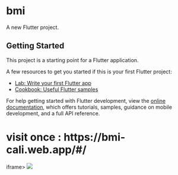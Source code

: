 # bmi

A new Flutter project.

## Getting Started

This project is a starting point for a Flutter application.

A few resources to get you started if this is your first Flutter project:

- [Lab: Write your first Flutter app](https://docs.flutter.dev/get-started/codelab)
- [Cookbook: Useful Flutter samples](https://docs.flutter.dev/cookbook)

For help getting started with Flutter development, view the
[online documentation](https://docs.flutter.dev/), which offers tutorials,
samples, guidance on mobile development, and a full API reference.


<h1>visit once : https://bmi-cali.web.app/#/</h1> 
iframe></iframe
<img src="https://drive.google.com/file/d/1RrV48Cwlv2PFW6FoxOlHrzIcQHpGwWEE/view?usp=sharing">
<img src="https://drive.google.com/file/d/1f0jQTZ0QuWNlLeBdZRqXG9a1BVdiNgAS/view?usp=drive_link">
